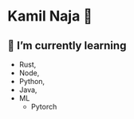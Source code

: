 # Kamil Naja 🐍
## 🌱 I’m currently learning
  - Rust,
  - Node,
  - Python,
  - Java,
  - ML
    - Pytorch
   
